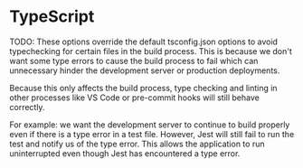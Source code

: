 # TypeScript

TODO:
These options override the default tsconfig.json options to avoid typechecking
for certain files in the build process. This is because we don't want some type
errors to cause the build process to fail which can unnecessary hinder the
development server or production deployments.

Because this only affects the build process, type checking and linting in other
processes like VS Code or pre-commit hooks will still behave correctly.

For example: we want the development server to continue to build properly even
if there is a type error in a test file. However, Jest will still fail to run
the test and notify us of the type error. This allows the application to run
uninterrupted even though Jest has encountered a type error.
